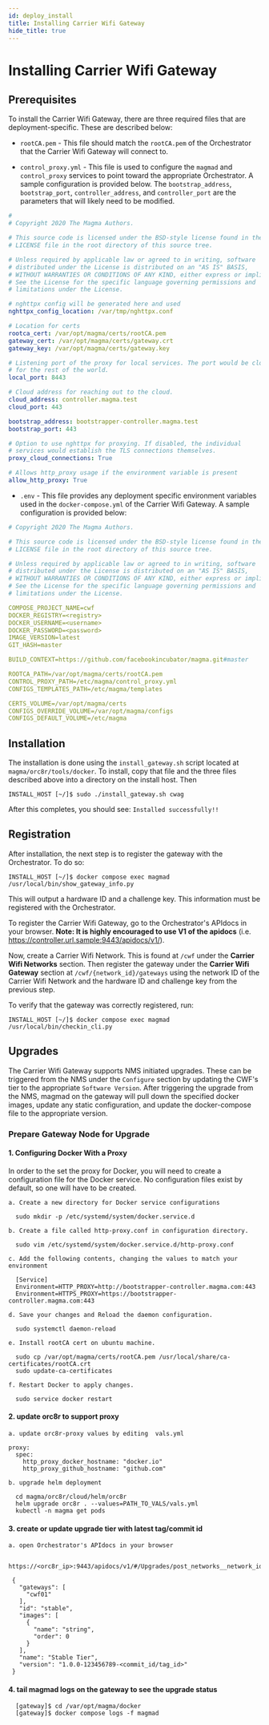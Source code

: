 ```yaml
---
id: deploy_install
title: Installing Carrier Wifi Gateway
hide_title: true
---
```

# Installing Carrier Wifi Gateway

## Prerequisites

To install the Carrier Wifi Gateway, there are three required files that are
deployment-specific. These are described below:

- `rootCA.pem` - This file should match the `rootCA.pem` of the Orchestrator
that the Carrier Wifi Gateway will connect to.

- `control_proxy.yml` - This file is used to configure the `magmad`
and `control_proxy` services to point toward the appropriate Orchestrator.
A sample configuration is provided below. The `bootstrap_address`,
`bootstrap_port`, `controller_address`, and `controller_port` are the
parameters that will likely need to be modified.

```yaml
#
# Copyright 2020 The Magma Authors.

# This source code is licensed under the BSD-style license found in the
# LICENSE file in the root directory of this source tree.

# Unless required by applicable law or agreed to in writing, software
# distributed under the License is distributed on an "AS IS" BASIS,
# WITHOUT WARRANTIES OR CONDITIONS OF ANY KIND, either express or implied.
# See the License for the specific language governing permissions and
# limitations under the License.

# nghttpx config will be generated here and used
nghttpx_config_location: /var/tmp/nghttpx.conf

# Location for certs
rootca_cert: /var/opt/magma/certs/rootCA.pem
gateway_cert: /var/opt/magma/certs/gateway.crt
gateway_key: /var/opt/magma/certs/gateway.key

# Listening port of the proxy for local services. The port would be closed
# for the rest of the world.
local_port: 8443

# Cloud address for reaching out to the cloud.
cloud_address: controller.magma.test
cloud_port: 443

bootstrap_address: bootstrapper-controller.magma.test
bootstrap_port: 443

# Option to use nghttpx for proxying. If disabled, the individual
# services would establish the TLS connections themselves.
proxy_cloud_connections: True

# Allows http_proxy usage if the environment variable is present
allow_http_proxy: True
```

- `.env` - This file provides any deployment specific environment variables used
in the `docker-compose.yml` of the Carrier Wifi Gateway. A sample configuration
is provided below:

```yaml
# Copyright 2020 The Magma Authors.

# This source code is licensed under the BSD-style license found in the
# LICENSE file in the root directory of this source tree.

# Unless required by applicable law or agreed to in writing, software
# distributed under the License is distributed on an "AS IS" BASIS,
# WITHOUT WARRANTIES OR CONDITIONS OF ANY KIND, either express or implied.
# See the License for the specific language governing permissions and
# limitations under the License.

COMPOSE_PROJECT_NAME=cwf
DOCKER_REGISTRY=<registry>
DOCKER_USERNAME=<username>
DOCKER_PASSWORD=<password>
IMAGE_VERSION=latest
GIT_HASH=master

BUILD_CONTEXT=https://github.com/facebookincubator/magma.git#master

ROOTCA_PATH=/var/opt/magma/certs/rootCA.pem
CONTROL_PROXY_PATH=/etc/magma/control_proxy.yml
CONFIGS_TEMPLATES_PATH=/etc/magma/templates

CERTS_VOLUME=/var/opt/magma/certs
CONFIGS_OVERRIDE_VOLUME=/var/opt/magma/configs
CONFIGS_DEFAULT_VOLUME=/etc/magma
```

## Installation

The installation is done using the `install_gateway.sh` script located at
`magma/orc8r/tools/docker`. To install, copy that file and the three files
described above into a directory on the install host. Then

```console
INSTALL_HOST [~/]$ sudo ./install_gateway.sh cwag
```

After this completes, you should see: `Installed successfully!!`

## Registration

After installation, the next step is to register the gateway with the Orchestrator.
To do so:

```console
INSTALL_HOST [~/]$ docker compose exec magmad /usr/local/bin/show_gateway_info.py
```

This will output a hardware ID and a challenge key. This information must be
registered with the Orchestrator.

To register the Carrier Wifi Gateway, go to the Orchestrator's APIdocs in your browser.
**Note: It is highly encouraged to use V1 of the apidocs**
(i.e. <https://controller.url.sample:9443/apidocs/v1/>).

Now, create a Carrier Wifi Network. This is found at `/cwf` under the
**Carrier Wifi Networks** section. Then register the gateway under the
**Carrier Wifi Gateway** section at `/cwf/{network_id}/gateways` using the
network ID of the Carrier Wifi Network and the hardware ID and challenge key
from the previous step.

To verify that the gateway was correctly registered, run:

```console
INSTALL_HOST [~/]$ docker compose exec magmad /usr/local/bin/checkin_cli.py
```

## Upgrades

The Carrier Wifi Gateway supports NMS initiated upgrades. These can be triggered
from the NMS under the `Configure` section by updating the CWF's tier to the
appropriate `Software Version`. After triggering the upgrade from the NMS,
magmad on the gateway will pull down the specified docker images,
update any static configuration, and update the docker-compose file to the
appropriate version.

### Prepare Gateway Node for Upgrade

#### 1. Configuring Docker With a Proxy

In order to the set the proxy for Docker, you will need to create a configuration file for the Docker service. No configuration files exist by default, so one will have to be created.

```console
a. Create a new directory for Docker service configurations

  sudo mkdir -p /etc/systemd/system/docker.service.d

b. Create a file called http-proxy.conf in configuration directory.

  sudo vim /etc/systemd/system/docker.service.d/http-proxy.conf

c. Add the following contents, changing the values to match your environment

  [Service]
  Environment=HTTP_PROXY=http://bootstrapper-controller.magma.com:443
  Environment=HTTPS_PROXY=https://bootstrapper-controller.magma.com:443

d. Save your changes and Reload the daemon configuration.

  sudo systemctl daemon-reload

e. Install rootCA cert on ubuntu machine.

  sudo cp /var/opt/magma/certs/rootCA.pem /usr/local/share/ca-certificates/rootCA.crt
  sudo update-ca-certificates

f. Restart Docker to apply changes.

  sudo service docker restart
```

#### 2. update orc8r to support proxy

```console
a. update orc8r-proxy values by editing  vals.yml

proxy:
  spec:
    http_proxy_docker_hostname: "docker.io"
    http_proxy_github_hostname: "github.com"

b. upgrade helm deployment

  cd magma/orc8r/cloud/helm/orc8r
  helm upgrade orc8r . --values=PATH_TO_VALS/vals.yml
  kubectl -n magma get pods
```

#### 3. create or update upgrade tier with latest tag/commit id

```console
a. open Orchestrator's APIdocs in your browser

 https://<orc8r_ip>:9443/apidocs/v1/#/Upgrades/post_networks__network_id__tiers

 {
   "gateways": [
     "cwf01"
   ],
   "id": "stable",
   "images": [
     {
       "name": "string",
       "order": 0
     }
   ],
   "name": "Stable Tier",
   "version": "1.0.0-123456789-<commit_id/tag_id>"
 }
```

#### 4. tail magmad logs on the gateway to see the upgrade status

```console
  [gateway]$ cd /var/opt/magma/docker
  [gateway]$ docker compose logs -f magmad
```
